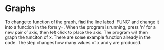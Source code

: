 # Graphs
To change to function of the graph, find the line labed 'FUNC' and change it into a function in the form y=. When the program is running, press 'n' for a new pair of axis, then left click to place the axis. The program will then graph the funciton of x. There are some example function already in the code. The step changes how many values of x and y are produced.  
